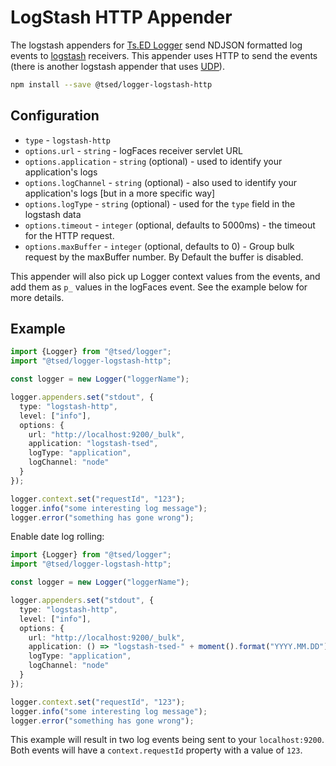 # LogStash HTTP Appender

<Banner src="/elastic-logstash.svg" height="140" href="https://www.elastic.co/fr/logstash"></Banner>

The logstash appenders for [Ts.ED Logger](https://logger.tsed.io) send NDJSON formatted log events to [logstash](https://www.elastic.co/products/logstash) receivers.
This appender uses HTTP to send the events (there is another logstash appender that uses [UDP](/appenders/logstash-udp.md)).

```bash
npm install --save @tsed/logger-logstash-http
```

## Configuration

- `type` - `logstash-http`
- `options.url` - `string` - logFaces receiver servlet URL
- `options.application` - `string` (optional) - used to identify your application's logs
- `options.logChannel` - `string` (optional) - also used to identify your application's logs [but in a more specific way]
- `options.logType` - `string` (optional) - used for the `type` field in the logstash data
- `options.timeout` - `integer` (optional, defaults to 5000ms) - the timeout for the HTTP request.
- `options.maxBuffer` - `integer` (optional, defaults to 0) - Group bulk request by the maxBuffer number. By Default the buffer is disabled.

This appender will also pick up Logger context values from the events, and add them as `p_` values in the logFaces event. See the example below for more details.

## Example

```typescript
import {Logger} from "@tsed/logger";
import "@tsed/logger-logstash-http";

const logger = new Logger("loggerName");

logger.appenders.set("stdout", {
  type: "logstash-http",
  level: ["info"],
  options: {
    url: "http://localhost:9200/_bulk",
    application: "logstash-tsed",
    logType: "application",
    logChannel: "node"
  }
});

logger.context.set("requestId", "123");
logger.info("some interesting log message");
logger.error("something has gone wrong");
```

Enable date log rolling:

```typescript
import {Logger} from "@tsed/logger";
import "@tsed/logger-logstash-http";

const logger = new Logger("loggerName");

logger.appenders.set("stdout", {
  type: "logstash-http",
  level: ["info"],
  options: {
    url: "http://localhost:9200/_bulk",
    application: () => "logstash-tsed-" + moment().format("YYYY.MM.DD"),
    logType: "application",
    logChannel: "node"
  }
});

logger.context.set("requestId", "123");
logger.info("some interesting log message");
logger.error("something has gone wrong");
```

This example will result in two log events being sent to your `localhost:9200`.
Both events will have a `context.requestId` property with a value of `123`.
